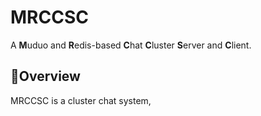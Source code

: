 # MRCCSC
A **M**uduo and **R**edis-based **C**hat **C**luster **S**erver and **C**lient.

## :memo:Overview
MRCCSC is a cluster chat system, 

